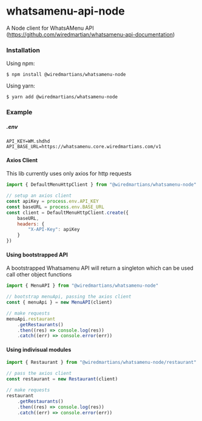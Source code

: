 # whatsamenu-api-node
A Node client for WhatsAMenu API (https://github.com/wiredmartian/whatsamenu-api-documentation)


### Installation

Using npm:

```
$ npm install @wiredmartians/whatsamenu-node
```

Using yarn:

```
$ yarn add @wiredmartians/whatsamenu-node
```


### Example

##### .env
``` .env
API_KEY=WM.shdhd
API_BASE_URL=https://whatsamenu.core.wiredmartians.com/v1
```

#### Axios Client

This lib currently uses only axios for http requests

``` js
import { DefaultMenuHttpClient } from "@wiredmartians/whatsamenu-node"

// setup an axios client
const apiKey = process.env.API_KEY
const baseURL = process.env.BASE_URL
const client = DefaultMenuHttpClient.create({
    baseURL,
    headers: {
        "X-API-Key": apiKey
    }
})
```

#### Using bootstrapped API
A bootstrapped Whatsamenu API will return a singleton which can be used call other object functions


``` js
import { MenuAPI } from "@wiredmartians/whatsamenu-node"

// bootstrap menuApi, passing the axios client
const { menuApi } = new MenuAPI(client)

// make requests
menuApi.restaurant
    .getRestaurants()
    .then((res) => console.log(res))
    .catch((err) => console.error(err))

```

#### Using indivisual modules

``` js
import { Restaurant } from "@wiredmartians/whatsamenu-node/restaurant"

// pass the axios client
const restaurant = new Restaurant(client)

// make requests
restaurant
    .getRestaurants()
    .then((res) => console.log(res))
    .catch((err) => console.error(err))

```
